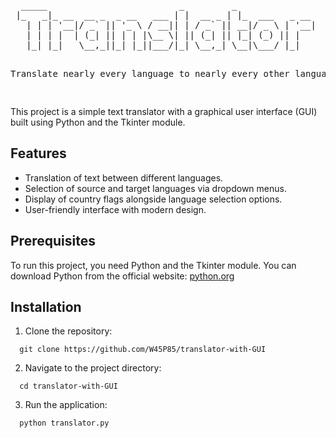 <pre style="background-color: transparent; border: none;">
  _____                         _         _               
 |_   _|_ __  __ _  _ __   ___ | |  __ _ | |_  ___   _ __ 
   | | | '__|/ _` || '_ \ / __|| | / _` || __|/ _ \ | '__|
   | | | |  | (_| || | | |\__ \| || (_| || |_| (_) || |   
   |_| |_|   \__,_||_| |_||___/|_| \__,_| \__|\___/ |_|   
                                                          
<p>Translate nearly every language to nearly every other language. :-)</p>
</pre>

This project is a simple text translator with a graphical user interface (GUI) built using Python and the Tkinter module.

## Features

- Translation of text between different languages.
- Selection of source and target languages via dropdown menus.
- Display of country flags alongside language selection options.
- User-friendly interface with modern design.

## Prerequisites

To run this project, you need Python and the Tkinter module. You can download Python from the official website: [python.org](https://www.python.org/downloads/)

## Installation

1. Clone the repository:

  ```
    git clone https://github.com/W45P85/translator-with-GUI
  ```

2. Navigate to the project directory:

  ```
    cd translator-with-GUI
  ```

3. Run the application:

  ```
    python translator.py
  ```




